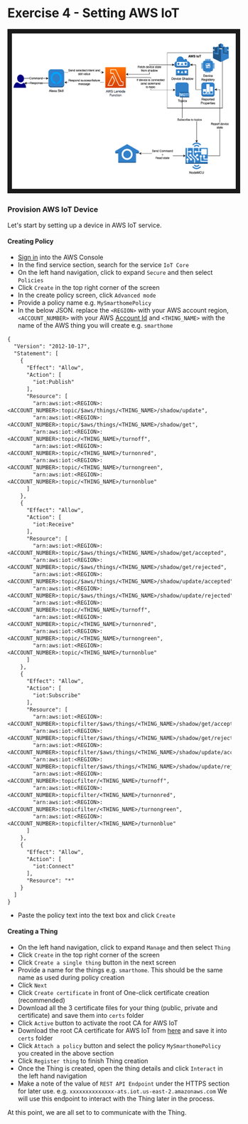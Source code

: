 # Exercise 4 - Setting AWS IoT

<img src="https://raw.githubusercontent.com/erviveksoni/alexa-controlled-smart-home-lab/master/images/design.png" alt="Alexa" width="600" border="10" />
<br/>

### Provision AWS IoT Device

Let's start by setting up a device in AWS IoT service.

#### Creating Policy
- [Sign in](https://console.aws.amazon.com/console/home) into the AWS Console
- In the find service section, search for the service `IoT Core`
- On the left hand navigation, click to expand `Secure` and then select `Policies`
- Click `Create` in the top right corner of the screen
- In the create policy screen, click `Advanced mode`
- Provide a policy name e.g. `MySmarthomePolicy`
- In the below JSON. replace the `<REGION>` with your AWS account region, `<ACCOUNT_NUMBER>` with your AWS [Account Id](https://console.aws.amazon.com/billing/home?#/account) and `<THING_NAME>` with the name of the AWS thing you will create e.g. `smarthome`
````json5
{
  "Version": "2012-10-17",
  "Statement": [
    {
      "Effect": "Allow",
      "Action": [
        "iot:Publish"
      ],
      "Resource": [
        "arn:aws:iot:<REGION>:<ACCOUNT_NUMBER>:topic/$aws/things/<THING_NAME>/shadow/update",
        "arn:aws:iot:<REGION>:<ACCOUNT_NUMBER>:topic/$aws/things/<THING_NAME>/shadow/get",
        "arn:aws:iot:<REGION>:<ACCOUNT_NUMBER>:topic/<THING_NAME>/turnoff",
        "arn:aws:iot:<REGION>:<ACCOUNT_NUMBER>:topic/<THING_NAME>/turnonred",
        "arn:aws:iot:<REGION>:<ACCOUNT_NUMBER>:topic/<THING_NAME>/turnongreen",
        "arn:aws:iot:<REGION>:<ACCOUNT_NUMBER>:topic/<THING_NAME>/turnonblue"      
      ]
    },
    {
      "Effect": "Allow",
      "Action": [
        "iot:Receive"
      ],
      "Resource": [
        "arn:aws:iot:<REGION>:<ACCOUNT_NUMBER>:topic/$aws/things/<THING_NAME>/shadow/get/accepted",
        "arn:aws:iot:<REGION>:<ACCOUNT_NUMBER>:topic/$aws/things/<THING_NAME>/shadow/get/rejected",
        "arn:aws:iot:<REGION>:<ACCOUNT_NUMBER>:topic/$aws/things/<THING_NAME>/shadow/update/accepted",
        "arn:aws:iot:<REGION>:<ACCOUNT_NUMBER>:topic/$aws/things/<THING_NAME>/shadow/update/rejected",
        "arn:aws:iot:<REGION>:<ACCOUNT_NUMBER>:topic/<THING_NAME>/turnoff",
        "arn:aws:iot:<REGION>:<ACCOUNT_NUMBER>:topic/<THING_NAME>/turnonred",
        "arn:aws:iot:<REGION>:<ACCOUNT_NUMBER>:topic/<THING_NAME>/turnongreen",
        "arn:aws:iot:<REGION>:<ACCOUNT_NUMBER>:topic/<THING_NAME>/turnonblue"
      ]
    },
    {
      "Effect": "Allow",
      "Action": [
        "iot:Subscribe"
      ],
      "Resource": [
        "arn:aws:iot:<REGION>:<ACCOUNT_NUMBER>:topicfilter/$aws/things/<THING_NAME>/shadow/get/accepted",
        "arn:aws:iot:<REGION>:<ACCOUNT_NUMBER>:topicfilter/$aws/things/<THING_NAME>/shadow/get/rejected",
        "arn:aws:iot:<REGION>:<ACCOUNT_NUMBER>:topicfilter/$aws/things/<THING_NAME>/shadow/update/accepted",
        "arn:aws:iot:<REGION>:<ACCOUNT_NUMBER>:topicfilter/$aws/things/<THING_NAME>/shadow/update/rejected",
        "arn:aws:iot:<REGION>:<ACCOUNT_NUMBER>:topicfilter/<THING_NAME>/turnoff",
        "arn:aws:iot:<REGION>:<ACCOUNT_NUMBER>:topicfilter/<THING_NAME>/turnonred",
        "arn:aws:iot:<REGION>:<ACCOUNT_NUMBER>:topicfilter/<THING_NAME>/turnongreen",
        "arn:aws:iot:<REGION>:<ACCOUNT_NUMBER>:topicfilter/<THING_NAME>/turnonblue"
      ]
    },
    {
      "Effect": "Allow",
      "Action": [
        "iot:Connect"
      ],
      "Resource": "*"
    }
  ]
}
````
- Paste the policy text into the text box and click `Create`

#### Creating a Thing
- On the left hand navigation, click to expand `Manage` and then select `Thing`
- Click `Create` in the top right corner of the screen
- Click `Create a single thing` button in the next screen
- Provide a name for the things e.g. `smarthome`. This should be the same name as used during policy creation
- Click `Next`
- Click `Create certificate` in front of One-click certificate creation (recommended)
- Download all the 3 certificate files for your thing (public, private and certificate) and save them into `certs` folder
- Click `Active` button to activate the root CA for AWS IoT
- Download the root CA certificate for AWS IoT from [here](https://docs.aws.amazon.com/iot/latest/developerguide/server-authentication.html#server-authentication-certs) and save it into `certs` folder
- Click `Attach a policy` button and select the policy `MySmarthomePolicy` you created in the above section
- Click `Register thing` to finish Thing creation
- Once the Thing is created, open the thing details and click `Interact` in the left hand navigation
- Make a note of the value of `REST API Endpoint` under the HTTPS section for later use. 
e.g. `xxxxxxxxxxxxxx-ats.iot.us-east-2.amazonaws.com`
We will use this endpoint to interact with the Thing later in the process. 

At this point, we are all set to to communicate with the Thing.
